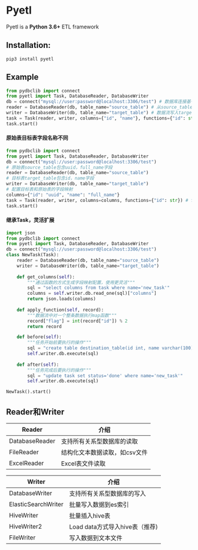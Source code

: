 # Pyetl

Pyetl is a **Python 3.6+** ETL framework

## Installation:
```shell script
pip3 install pyetl
```

## Example

```python
from pydbclib import connect
from pyetl import Task, DatabaseReader, DatabaseWriter
db = connect("mysql://user:password@localhost:3306/test") # 数据库连接基于pydbclib包
reader = DatabaseReader(db, table_name="source_table") # 从source_table表获取数据流
writer = DatabaseWriter(db, table_name="target_table") # 数据流写入target_table表
task = Task(reader, writer, columns={"id", "name"}, functions={"id": str}) # 字段的map函数，将id字段类型转换为字符串
task.start()
```

#### 原始表目标表字段名称不同

```python
from pydbclib import connect
from pyetl import Task, DatabaseReader, DatabaseWriter
db = connect("mysql://user:password@localhost:3306/test")
# 原始表source_table包含uuid，full_name字段
reader = DatabaseReader(db, table_name="source_table")
# 目标表target_table包含id，name字段
writer = DatabaseWriter(db, table_name="target_table")
# 配置目标表和原始表的字段映射
columns={"id": "uuid", "name": "full_name"}
task = Task(reader, writer, columns=columns, functions={"id": str}) # functions绑定的是目标表的字段名称
task.start()
```

#### 继承Task，灵活扩展

```python
import json
from pydbclib import connect
from pyetl import Task, DatabaseReader, DatabaseWriter
db = connect("mysql://user:password@localhost:3306/test")
class NewTask(Task):
    reader = DatabaseReader(db, table_name="source_table")
    writer = DatabaseWriter(db, table_name="target_table")
    
    def get_columns(self):
        """通过函数的方式生成字段映射配置，使用更灵活"""
        sql = "select columns from task where name='new_task'"
        columns = self.writer.db.read_one(sql)["columns"]
        return json.loads(columns)
      
    def apply_function(self, record):
        """数据流中对一个整条数据执行map函数"""
        record["flag"] = int(record["id"]) % 2
        return record

    def before(self):
        """任务开始前要执行的操作"""
        sql = "create table destination_table(id int, name varchar(100))"
        self.writer.db.execute(sql)
    
    def after(self):
        """任务完成后要执行的操作"""
        sql = "update task set status='done' where name='new_task'"
        self.writer.db.execute(sql)

NewTask().start()
```

## Reader和Writer

| Reader         | 介绍                          |
| -------------- | ----------------------------- |
| DatabaseReader | 支持所有关系型数据库的读取    |
| FileReader     | 结构化文本数据读取，如csv文件 |
| ExcelReader    | Excel表文件读取               |

| Writer              | 介绍                       |
| ------------------- | -------------------------- |
| DatabaseWriter      | 支持所有关系型数据库的写入 |
| ElasticSearchWriter | 批量写入数据到es索引       |
| HiveWriter          | 批量插入hive表             |
| HiveWriter2         | Load data方式导入hive表（推荐) |
| FileWriter          | 写入数据到文本文件         |

 

